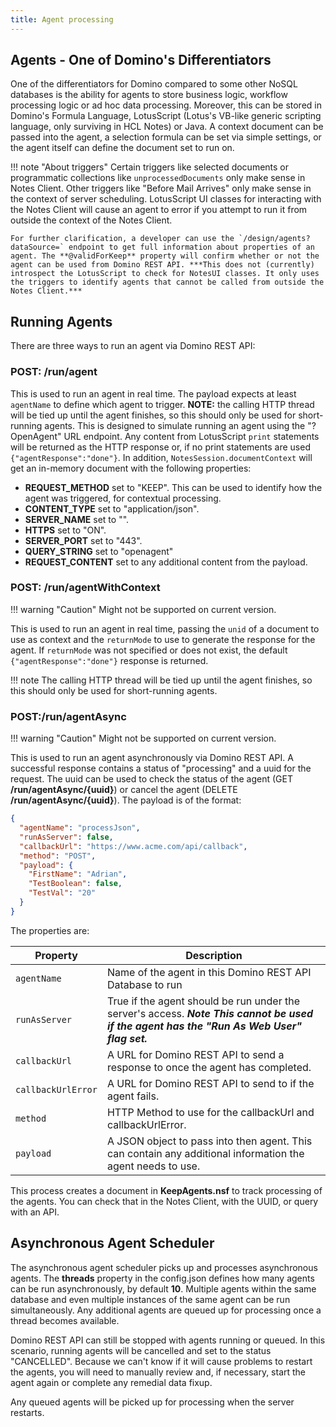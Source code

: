 ```yaml
---
title: Agent processing
---
```


## Agents - One of Domino's Differentiators

One of the differentiators for Domino compared to some other NoSQL databases is the ability for agents to store business logic, workflow processing logic or ad hoc data processing. Moreover, this can be stored in Domino's Formula Language, LotusScript (Lotus's VB-like generic scripting language, only surviving in HCL Notes) or Java. A context document can be passed into the agent, a selection formula can be set via simple settings, or the agent itself can define the document set to run on.

<!-- prettier-ignore -->
!!! note "About triggers"
    Certain triggers like selected documents or programmatic collections like `unprocessedDocuments` only make sense in Notes Client. Other triggers like "Before Mail Arrives" only make sense in the context of server scheduling. LotusScript UI classes for interacting with the Notes Client will cause an agent to error if you attempt to run it from outside the context of the Notes Client.

    For further clarification, a developer can use the `/design/agents?dataSource=` endpoint to get full information about properties of an agent. The **@validForKeep** property will confirm whether or not the agent can be used from Domino REST API. ***This does not (currently) introspect the LotusScript to check for NotesUI classes. It only uses the triggers to identify agents that cannot be called from outside the Notes Client.***

## Running Agents

There are three ways to run an agent via Domino REST API:

### **POST: /run/agent**

This is used to run an agent in real time. The payload expects at least `agentName` to define which agent to trigger. **NOTE:** the calling HTTP thread will be tied up until the agent finishes, so this should only be used for short-running agents. This is designed to simulate running an agent using the "?OpenAgent" URL endpoint. Any content from LotusScript `print` statements will be returned as the HTTP response or, if no print statements are used `{"agentResponse":"done"}`. In addition, `NotesSession.documentContext` will get an in-memory document with the following properties:

- **REQUEST_METHOD** set to "KEEP". This can be used to identify how the agent was triggered, for contextual processing.
- **CONTENT_TYPE** set to "application/json".
- **SERVER_NAME** set to "".
- **HTTPS** set to "ON".
- **SERVER_PORT** set to "443".
- **QUERY_STRING** set to "openagent"
- **REQUEST_CONTENT** set to any additional content from the payload.

### **POST: /run/agentWithContext**

<!-- prettier ignore -->

!!! warning "Caution"
Might not be supported on current version.

This is used to run an agent in real time, passing the `unid` of a document to use as context and the `returnMode` to use to generate the response for the agent. If `returnMode` was not specified or does not exist, the default `{"agentResponse":"done"}` response is returned.

<!-- prettier-ignore -->
!!! note
    The calling HTTP thread will be tied up until the agent finishes, so this should only be used for short-running agents.

### **POST:/run/agentAsync**

<!-- prettier-ignore -->
!!! warning "Caution"
    Might not be supported on current version.

This is used to run an agent asynchronously via Domino REST API. A successful response contains a status of "processing" and a uuid for the request. The uuid can be used to check the status of the agent (GET **/run/agentAsync/{uuid}**) or cancel the agent (DELETE **/run/agentAsync/{uuid}**). The payload is of the format:

```json
{
  "agentName": "processJson",
  "runAsServer": false,
  "callbackUrl": "https://www.acme.com/api/callback",
  "method": "POST",
  "payload": {
    "FirstName": "Adrian",
    "TestBoolean": false,
    "TestVal": "20"
  }
}
```

The properties are:

| Property           | Description                                                                                                                                |
| ------------------ | ------------------------------------------------------------------------------------------------------------------------------------------ |
| `agentName`        | Name of the agent in this Domino REST API Database to run                                                                                  |
| `runAsServer`      | True if the agent should be run under the server's access. **_Note This cannot be used if the agent has the "Run As Web User" flag set._** |
| `callbackUrl`      | A URL for Domino REST API to send a response to once the agent has completed.                                                              |
| `callbackUrlError` | A URL for Domino REST API to send to if the agent fails.                                                                                   |
| `method`           | HTTP Method to use for the callbackUrl and callbackUrlError.                                                                               |
| `payload`          | A JSON object to pass into then agent. This can contain any additional information the agent needs to use.                                 |

This process creates a document in **KeepAgents.nsf** to track processing of the agents. You can check that in the Notes Client, with the UUID, or query with an API.

## Asynchronous Agent Scheduler

The asynchronous agent scheduler picks up and processes asynchronous agents. The **threads** property in the config.json defines how many agents can be run asynchronously, by default **10**. Multiple agents within the same database and even multiple instances of the same agent can be run simultaneously. Any additional agents are queued up for processing once a thread becomes available.

Domino REST API can still be stopped with agents running or queued. In this scenario, running agents will be cancelled and set to the status "CANCELLED". Because we can't know if it will cause problems to restart the agents, you will need to manually review and, if necessary, start the agent again or complete any remedial data fixup.

Any queued agents will be picked up for processing when the server restarts.
